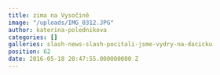 ```yaml
---
title: zima na Vysočině
image: "/uploads/IMG_0312.JPG"
author: katerina-polednikova
categories: []
galleries: slash-news-slash-pocitali-jsme-vydry-na-dacicku
position: 62
date: 2016-05-18 20:47:55.000000000 Z
---
```

